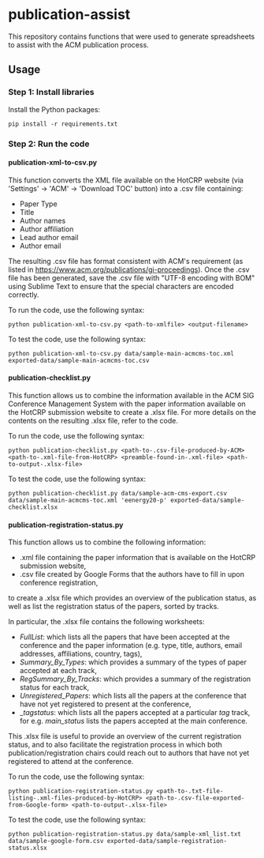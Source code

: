 # publication-assist
This repository contains functions that were used to generate spreadsheets to assist with the ACM publication process.

## Usage
### Step 1: Install libraries
Install the Python packages:
```
pip install -r requirements.txt
```

### Step 2: Run the code
#### publication-xml-to-csv.py
This function converts the XML file available on the HotCRP website
(via 'Settings' -> 'ACM' -> 'Download TOC' button) into a .csv file containing:
- Paper Type
- Title
- Author names
- Author affiliation
- Lead author email
- Author email

The resulting .csv file has format consistent with ACM's requirement (as listed in https://www.acm.org/publications/gi-proceedings). Once the .csv file has been generated, save the .csv file with "UTF-8 encoding with BOM" using Sublime Text to ensure that the special characters are encoded correctly.

To run the code, use the following syntax:
```
python publication-xml-to-csv.py <path-to-xmlfile> <output-filename>
```

To test the code, use the following syntax:
```
python publication-xml-to-csv.py data/sample-main-acmcms-toc.xml exported-data/sample-main-acmcms-toc.csv
```

#### publication-checklist.py
This function allows us to combine the information available in the ACM SIG Conference Management System with the paper information available on the HotCRP submission website to create a .xlsx file. For more details on the contents on the resulting .xlsx file, refer to the code.

To run the code, use the following syntax:
```
python publication-checklist.py <path-to-.csv-file-produced-by-ACM> <path-to-.xml-file-from-HotCRP> <preamble-found-in-.xml-file> <path-to-output-.xlsx-file>
```

To test the code, use the following syntax:
```
python publication-checklist.py data/sample-acm-cms-export.csv data/sample-main-acmcms-toc.xml 'eenergy20-p' exported-data/sample-checklist.xlsx
```

#### publication-registration-status.py

This function allows us to combine the following information:
- .xml file containing the paper information that is available on the HotCRP submission website,
- .csv file created by Google Forms that the authors have to fill in upon conference registration,

to create a .xlsx file which provides an overview of the publication status, as well as list the registration status of the papers, sorted by tracks.

In particular, the .xlsx file contains the following worksheets:
- _FullList_: which lists all the papers that have been accepted at the conference and the paper information (e.g. type, title, authors, email addresses, affiliations, country, tags),
- _Summary_By_Types_: which provides a summary of the types of paper accepted at each track,
- _RegSummary_By_Tracks_: which provides a summary of the registration status for each track,
- _Unregistered_Papers_: which lists all the papers at the conference that have not yet registered to present at the conference,
- _*tag*_status_: which lists all the papers accepted at a particular *tag* track, for e.g. _main_status_ lists the papers accepted at the main conference.

This .xlsx file is useful to provide an overview of the current registration status, and to also facilitate the registration process in which both publication/registration chairs could reach out to authors that have not yet registered to attend at the conference.

To run the code, use the following syntax:
```
python publication-registration-status.py <path-to-.txt-file-listing-.xml-files-produced-by-HotCRP> <path-to-.csv-file-exported-from-Google-form> <path-to-output-.xlsx-file>
```

To test the code, use the following syntax:
```
python publication-registration-status.py data/sample-xml_list.txt data/sample-google-form.csv exported-data/sample-registration-status.xlsx
```
